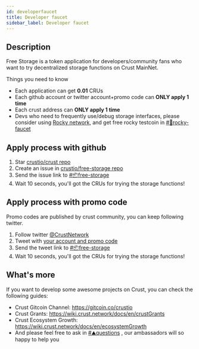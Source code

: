```yaml
---
id: developerfaucet
title: Developer faucet
sidebar_label: Developer faucet
---
```


## Description

Free Storage is a token application for developers/community fans who want to try decentralized storage functions on Crust MainNet.

 Things you need to know

- Each application can get **0.01** CRUs
- Each github account or twitter account+promo code can **ONLY apply 1 time**
- Each crust address can **ONLY apply 1 time**
- Devs who need to frequently use/debug storage interfaces, please consider using [Rocky network](https://wiki.crust.network/docs/en/buildRockyGuidance), and get free rocky testcoin in [#🚰rocky-faucet](https://discord.com/channels/747361122058764349/875645465872445441) 

## Apply process with github

1. Star [crustio/crust repo](https://github.com/crustio/crust)
2. Create an issue in [crustio/free-storage repo](https://github.com/crustio/free-storage/issues/new/choose)
3. Send the issue link to [#📦free-storage](https://discord.com/channels/747361122058764349/885762751241289769)
4. Wait 10 seconds, you'll got the CRUs for trying the storage functions!

## Apply process with promo code

Promo codes are published by crust community, you can keep following twitter.

1. Follow twitter [@CrustNetwork](https://twitter.com/CrustNetwork)
2. Tweet with [your account and promo code](https://twitter.com/intent/tweet?text=Requesting+%23CrustFreeStorage+quota+into+CRUST_ADDRESS+with+PROMO_CODE+on++%23CrustNetwork+via+https%3A%2F%2Fdiscord.gg%2FWQQHnyKCmn)
3. Send the tweet link to [#📦free-storage](https://discord.com/channels/747361122058764349/885762751241289769)
4. Wait 10 seconds, you'll got the CRUs for trying the storage functions!

## What's more

If you want to develop some awesome projects on Crust, you can check the following guides:

- Crust Gitcoin Channel: https://gitcoin.co/crustio
- Crust Grants: https://wiki.crust.network/docs/en/crustGrants
- Crust Ecosystem Growth: https://wiki.crust.network/docs/en/ecosystemGrowth
- And please feel free to ask in [#⛰questions](https://discord.com/channels/747361122058764349/747361122058764352) , our ambassadors will so happy to help you
